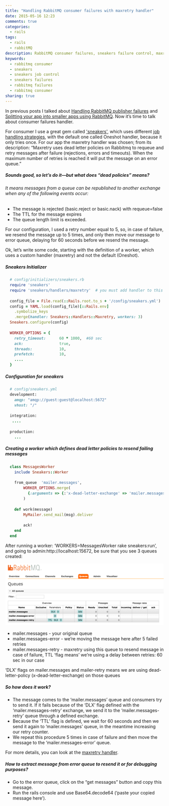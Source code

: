 ```yaml
---
title: "Handling RabbitMQ consumer failures with maxretry handler"
date: 2015-05-16 12:23
comments: true
categories:
  - rails
tags:
  - rails
  - rabbitMQ
description: RabbitMQ consumer failures, sneakers failure control, maxretry handler, sneakers job control
keywords: 
  - rabbitmq consumer
  - sneakers
  - sneakers job control
  - sneakers failures
  - rabbitmq failures
  - rabbitmq consumer
sharing: true
---
```


In previous posts I talked about [Handling RabbitMQ publisher failures](https://igorzhivilo.com/rails/handling-rabbitmq-publisher-failures/) and [Splitting your app into smaller apps using RabbitMQ](https://igorzhivilo.com/rails/splitting-your-app-into-smaller-apps-using-rabbitmq/). Now it’s time to talk about consumer failures handler.

For consumer I use a great gem called ['sneakers'](https://github.com/jondot/sneakers), which uses different [job handling strategies](https://github.com/jondot/sneakers/wiki/Failures), with the default one called Oneshot handler, because it only tries once. For our app the maxretry handler was chosen; from its description: “Maxretry uses dead letter policies on Rabbitmq to requeue and retry messages after failure (rejections, errors and timeouts). When the maximum number of retries is reached it will put the message on an error queue.”

<!-- more -->


##### Sounds good, so let’s do it—but what does “dead policies” means?
###### It means messages from a queue can be republished to another exchange when any of the following events occur:

* The message is rejected (basic.reject or basic.nack) with requeue=false
* The TTL for the message expires
* The queue length limit is exceeded.



For our configuration, I used a retry number equal to 5, so, in case of failure, we resend the message up to 5 times, and only then move our message to error queue, delaying for 60 seconds before we resend the message.

Ok, let’s write some code, starting with the definition of a worker, which uses a custom handler (maxretry) and not the default (Oneshot).

##### Sneakers Initializer
``` ruby 
  # config/initializers/sneakers.rb
  require 'sneakers'
  require 'sneakers/handlers/maxretry'  # you must add handler to this folder

  config_file = File.read(::Rails.root.to_s + '/config/sneakers.yml') 
  config = YAML.load(config_file)[::Rails.env]
    .symbolize_keys
    .merge(handler: Sneakers::Handlers::Maxretry, workers: 3)
  Sneakers.configure(config)

  WORKER_OPTIONS = {
    retry_timeout:      60 * 1000,  #60 sec
    ack:                true,
    threads:            10,
    prefetch:           10,
    ....
  }
``` 

##### Configuration for sneakers
``` ruby 
  # config/sneakers.yml
  development:
    amqp: "amqp://guest:guest@localhost:5672"
    vhost: "/"

  integration:
   ....

  production:
    ...
``` 

##### Creating a worker which defines dead letter policies to resend failing messages
``` ruby 
  class MessagesWorker
    include Sneakers::Worker

    from_queue  'mailer.messages',
        WORKER_OPTIONS.merge(
          {:arguments => {:'x-dead-letter-exchange' => 'mailer.messages-retry'}}
        )

    def work(message)
        MyMailer.send_mail(msg).deliver

        ack!
    end
  end
``` 

After running a worker: ‘WORKERS=MessagesWorker rake sneakers:run’, and going to admin:http://localhost:15672, be sure that you see 3 queues created:

<img src="/assets/images/maxretry-admin.png" />

* mailer.messages - your original queue
* mailer.messages-error - we’re moving the message here after 5 failed retries
* mailer.messages-retry - maxretry using this queue to resend message in case of failure, TTL ‘flag means’ we’re using a delay between retries: 60 sec in our case

‘DLX’ flags on mailer.messages and mailer-retry means we are using dead-letter-policy (x-dead-letter-exchange) on those queues

##### So how does it work?

* The message comes to the ‘mailer.messages’ queue and consumers try to send it. If it fails because of the ‘DLX’ flag defined with the ‘mailer.messages-retry’ exchange, we send it to the ‘mailer.messages-retry’ queue through a defined exchange.
* Because the ‘TTL’ flag is defined, we wait for 60 seconds and then we send it again to ‘mailer.messages’ queue, in the meantime increasing our retry counter.
* We repeat this procedure 5 times in case of failure and then move the message to the ‘mailer.messages-error’ queue.

For more details, you can look at the [maxretry handler](https://github.com/jondot/sneakers/blob/master/lib/sneakers/handlers/maxretry.rb).

##### How to extract message from error queue to resend it or for debugging purposes?

* Go to the error queue, click on the “get messages” button and copy this message.
* Run the rails console and use Base64.decode64 (‘paste your copied message here’).
